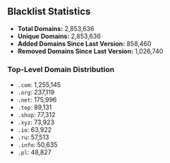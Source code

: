 ## Blacklist Statistics

- **Total Domains:** 2,853,636
- **Unique Domains:** 2,853,636
- **Added Domains Since Last Version:** 858,460
- **Removed Domains Since Last Version:** 1,026,740

### Top-Level Domain Distribution

-  `.com`: 1,255,145
-  `.org`: 237,119
-  `.net`: 175,996
-  `.top`: 89,131
-  `.shop`: 77,312
-  `.xyz`: 73,923
-  `.io`: 63,922
-  `.ru`: 57,513
-  `.info`: 50,635
-  `.pl`: 48,827
